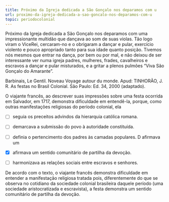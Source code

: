 ```yaml
---
title: Próximo da Igreja dedicada a São Gonçalo nos deparamos com u
url: proximo-da-igreja-dedicada-a-sao-goncalo-nos-deparamos-com-u
topic: periodocolonial
---
```



Próximo da Igreja dedicada a São Gonçalo nos deparamos com uma impressionante multidão que dançava ao som de suas violas. Tão logo viram o ViceRei, cercaram-no e o obrigaram a dançar e pular, exercício violento e pouco apropriado tanto para sua idade quanto posição. Tivemos nós mesmos que entrar na dança, por bem ou por mal, e não deixou de ser interessante ver numa igreja padres, mulheres, frades, cavalheiros e escravos a dançar e pular misturados, e a gritar a plenos pulmões “Viva São Gonçalo do Amarante”.

Barbinais, Le Gentil. Noveau Voyage autour du monde. Apud: TINHORÃO, J. R. As festas no Brasil Colonial. São Paulo: Ed. 34, 2000 (adaptado).

O viajante francês, ao descrever suas impressões sobre uma festa ocorrida em Salvador, em 1717, demonstra dificuldade em entendê-la, porque, como outras manifestações religiosas do período colonial, ela



- [ ] seguia os preceitos advindos da hierarquia católica romana.
- [ ] demarcava a submissão do povo à autoridade constituída.
- [ ] definia o pertencimento dos padres às camadas populares. D afirmava um
- [x] afirmava um sentido comunitário de partilha da devoção.
- [ ] harmonizava as relações sociais entre escravos e senhores.


De acordo com o texto, o viajante francês demonstra dificuldade em entender a manifestação religiosa tratada pois, diferentemente do que se observa no cotidiano da sociedade colonial brasileira daquele período (uma sociedade aristocratizada e escravista), a festa demonstra um sentido comunitário de partilha da devoção.
